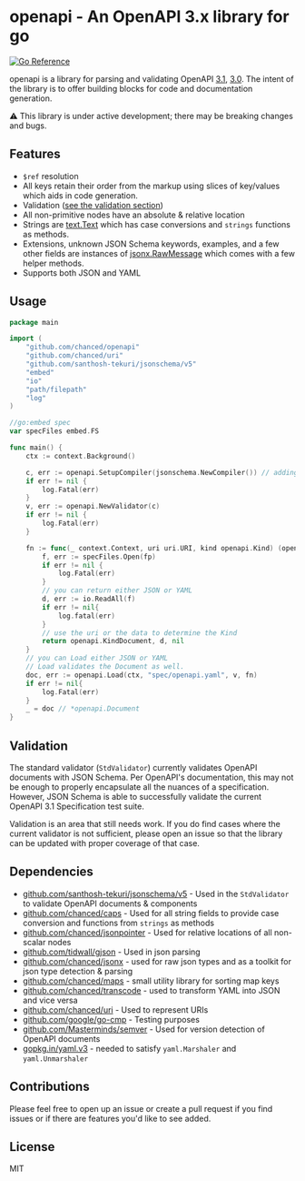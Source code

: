 # openapi - An OpenAPI 3.x library for go

[![Go Reference](https://pkg.go.dev/badge/github.com/chanced/openapi.svg)](https://pkg.go.dev/github.com/chanced/openapi)

openapi is a library for parsing and validating OpenAPI
[3.1](https://spec.openapis.org/oas/v3.1.0),
[3.0](https://spec.openapis.org/oas/v3.0.3). The intent of the library is to
offer building blocks for code and documentation generation.

:warning: This library is under active development; there may be breaking changes and bugs.

## Features

-   `$ref` resolution
-   All keys retain their order from the markup using slices of key/values which
    aids in code generation.
-   Validation ([see the validation section](#validation))
-   All non-primitive nodes have an absolute & relative location
-   Strings are [text.Text](https://github.com/chanced/caps) which has case
    conversions and `strings` functions as methods.
-   Extensions, unknown JSON Schema keywords, examples, and a few other fields
    are instances of [jsonx.RawMessage](https://github.com/chanced/jsonx) which
    comes with a few helper methods.
-   Supports both JSON and YAML

## Usage

```go
package main

import (
    "github.com/chanced/openapi"
    "github.com/chanced/uri"
    "github.com/santhosh-tekuri/jsonschema/v5"
    "embed"
    "io"
    "path/filepath"
    "log"
)

//go:embed spec
var specFiles embed.FS

func main() {
    ctx := context.Background()

    c, err := openapi.SetupCompiler(jsonschema.NewCompiler()) // adding schema files
    if err != nil {
        log.Fatal(err)
    }
    v, err := openapi.NewValidator(c)
    if err != nil {
        log.Fatal(err)
    }

    fn := func(_ context.Context, uri uri.URI, kind openapi.Kind) (openapi.Kind, []byte, error){
        f, err := specFiles.Open(fp)
        if err != nil {
            log.Fatal(err)
        }
        // you can return either JSON or YAML
        d, err := io.ReadAll(f)
        if err != nil{
            log.fatal(err)
        }
        // use the uri or the data to determine the Kind
        return openapi.KindDocument, d, nil
    }
    // you can Load either JSON or YAML
    // Load validates the Document as well.
    doc, err := openapi.Load(ctx, "spec/openapi.yaml", v, fn)
    if err != nil{
        log.Fatal(err)
    }
    _ = doc // *openapi.Document
}
```

## Validation

The standard validator (`StdValidator`) currently validates OpenAPI documents
with JSON Schema. Per OpenAPI's documentation, this may not be enough to
properly encapsulate all the nuances of a specification. However, JSON Schema is
able to successfully validate the current OpenAPI 3.1 Specification test suite.

Validation is an area that still needs work. If you do find cases where the
current validator is not sufficient, please open an issue so that the library
can be updated with proper coverage of that case.

## Dependencies

-   [github.com/santhosh-tekuri/jsonschema/v5](https://github.com/santhosh-tekuri/jsonschema/v5) - Used in the `StdValidator` to validate OpenAPI documents & components
-   [github.com/chanced/caps](https://github.com/chanced/caps) - Used for all string fields to provide case conversion and functions from `strings` as methods
-   [github.com/chanced/jsonpointer](https://github.com/chanced/jsonpointer) - Used for relative locations of all non-scalar nodes
-   [github.com/tidwall/gjson](https://github.com/tidwall/gjson) - Used in json parsing
-   [github.com/chanced/jsonx](https://github.com/chanced/jsonx) - used for raw json types and as a toolkit for json type detection & parsing
-   [github.com/chanced/maps](https://github.com/chanced/maps) - small utility library for sorting map keys
-   [github.com/chanced/transcode](https://github.com/chanced/transcode) - used to transform YAML into JSON and vice versa
-   [github.com/chanced/uri](https://github.com/chanced/uri) - Used to represent URIs
-   [github.com/google/go-cmp](https://github.com/google/go-cmp) - Testing purposes
-   [github.com/Masterminds/semver](https://github.com/Masterminds/semver) - Used for version detection of OpenAPI documents
-   [gopkg.in/yaml.v3](https://gopkg.in/yaml.v3) - needed to satisfy `yaml.Marshaler` and `yaml.Unmarshaler`

## Contributions

Please feel free to open up an issue or create a pull request if you find issues
or if there are features you'd like to see added.

## License

MIT
